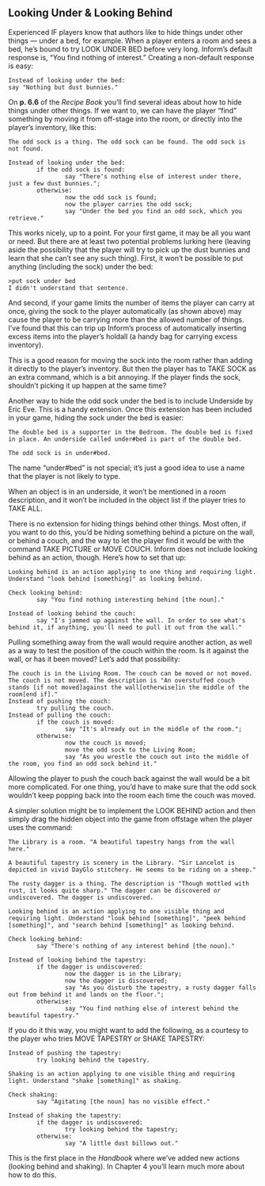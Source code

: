 ## Looking Under &amp; Looking Behind

Experienced IF players know that authors like to hide things under other things — under a bed, for example. When a player enters a room and sees a bed, he’s bound to try LOOK UNDER BED before very long. Inform’s default response is, “You find nothing of interest.” Creating a non-default response is easy:

```inform7
Instead of looking under the bed:
say "Nothing but dust bunnies."
```

On **p. 6.6** of the _Recipe Book_ you’ll find several ideas about how to hide things under other things. If we want to, we can have the player “find” something by moving it from off-stage into the room, or directly into the player’s inventory, like this:

```inform7
The odd sock is a thing. The odd sock can be found. The odd sock is not found.

Instead of looking under the bed:
        if the odd sock is found:
                say "There's nothing else of interest under there, just a few dust bunnies.";
        otherwise:
                now the odd sock is found;
                now the player carries the odd sock;
                say "Under the bed you find an odd sock, which you retrieve."
```

This works nicely, up to a point. For your first game, it may be all you want or need. But there are at least two potential problems lurking here (leaving aside the possibility that the player will try to pick up the dust bunnies and learn that she can’t see any such thing). First, it won’t be possible to put anything (including the sock) under the bed:

```
>put sock under bed
I didn't understand that sentence.
```

And second, if your game limits the number of items the player can carry at once, giving the sock to the player automatically (as shown above) may cause the player to be carrying more than the allowed number of things. I’ve found that this can trip up Inform’s process of automatically inserting excess items into the player’s holdall (a handy bag for carrying excess inventory).

This is a good reason for moving the sock into the room rather than adding it directly to the player’s inventory. But then the player has to TAKE SOCK as an extra command, which is a bit annoying. If the player finds the sock, shouldn’t picking it up happen at the same time?

Another way to hide the odd sock under the bed is to include Underside by Eric Eve. This is a handy extension. Once this extension has been included in your game, hiding the sock under the bed is easier:

```inform7
The double bed is a supporter in the Bedroom. The double bed is fixed in place. An underside called under#bed is part of the double bed.

The odd sock is in under#bed.
```

The name “under#bed” is not special; it’s just a good idea to use a name that the player is not likely to type.

When an object is in an underside, it won’t be mentioned in a room description, and it won’t be included in the object list if the player tries to TAKE ALL.

There is no extension for hiding things behind other things. Most often, if you want to do this, you’d be hiding something behind a picture on the wall, or behind a couch, and the way to let the player find it would be with the command TAKE PICTURE or MOVE COUCH. Inform does not include looking behind as an action, though. Here’s how to set that up:

```inform7
Looking behind is an action applying to one thing and requiring light. Understand "look behind [something]" as looking behind.

Check looking behind:
        say "You find nothing interesting behind [the noun]."

Instead of looking behind the couch:
        say "I's jammed up against the wall. In order to see what's behind it, if anything, you'll need to pull it out from the wall."
```

Pulling something away from the wall would require another action, as well as a way to test the position of the couch within the room. Is it against the wall, or has it been moved? Let’s add that possibility:

```inform7
The couch is in the Living Room. The couch can be moved or not moved. The couch is not moved. The description is "An overstuffed couch stands [if not moved]against the wall[otherwise]in the middle of the room[end if]."
Instead of pushing the couch:
        try pulling the couch.
Instead of pulling the couch:
        if the couch is moved:
                say "It's already out in the middle of the room.";
        otherwise:
                now the couch is moved;
                move the odd sock to the Living Room;
                say "As you wrestle the couch out into the middle of the room, you find an odd sock behind it."
```

Allowing the player to push the couch back against the wall would be a bit more complicated. For one thing, you’d have to make sure that the odd sock wouldn’t keep popping back into the room each time the couch was moved.

A simpler solution might be to implement the LOOK BEHIND action and then simply drag the hidden object into the game from offstage when the player uses the command:

```inform7
The Library is a room. "A beautiful tapestry hangs from the wall here."

A beautiful tapestry is scenery in the Library. "Sir Lancelot is depicted in vivid DayGlo stitchery. He seems to be riding on a sheep."

The rusty dagger is a thing. The description is "Though mottled with rust, it looks quite sharp." The dagger can be discovered or undiscovered. The dagger is undiscovered.

Looking behind is an action applying to one visible thing and requiring light. Understand "look behind [something]", "peek behind [something]", and "search behind [something]" as looking behind.

Check looking behind:
        say "There's nothing of any interest behind [the noun]."

Instead of looking behind the tapestry:
        if the dagger is undiscovered:
                now the dagger is in the Library;
                now the dagger is discovered;
                say "As you disturb the tapestry, a rusty dagger falls out from behind it and lands on the floor.";
        otherwise:
                say "You find nothing else of interest behind the beautiful tapestry."
```

If you do it this way, you might want to add the following, as a courtesy to the player who tries MOVE TAPESTRY or SHAKE TAPESTRY:

```inform7
Instead of pushing the tapestry:
        try looking behind the tapestry.

Shaking is an action applying to one visible thing and requiring light. Understand "shake [something]" as shaking.

Check shaking:
        say "Agitating [the noun] has no visible effect."

Instead of shaking the tapestry:
        if the dagger is undiscovered:
                try looking behind the tapestry;
        otherwise:
                say "A little dust billows out."
```

This is the first place in the _Handbook_ where we’ve added new actions (looking behind and shaking). In Chapter 4 you’ll learn much more about how to do this.
